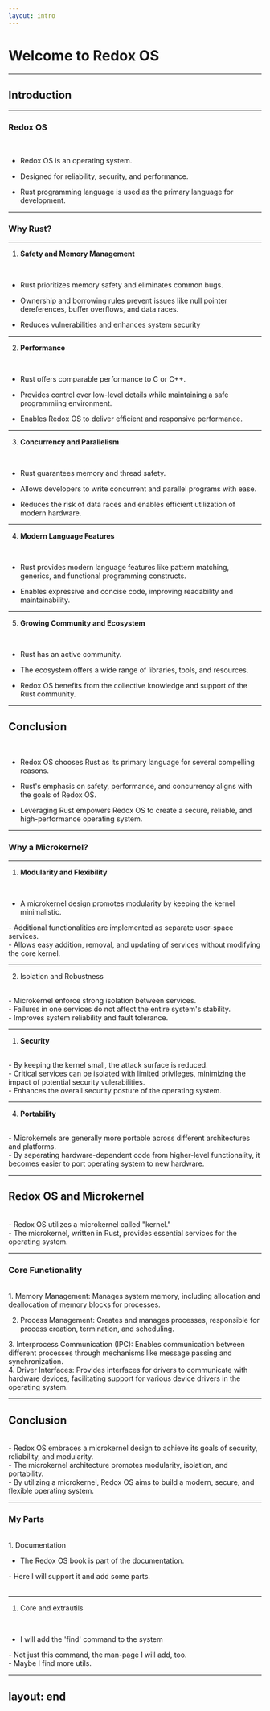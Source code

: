```yaml
---
layout: intro
---
```




# Welcome to Redox OS

---



## Introduction



---

### Redox OS
<br>
<div v-click class="text-xl p-4">


- Redox OS is an operating system.

</div>

<div v-click class="text-xl p-4">


- Designed for reliability, security, and performance.

</div>


<div v-click class="text-xl p-4">

- Rust programming language is used as the primary language for development.

</div>





---

### Why Rust?

---



1. **Safety and Memory Management**
<br>


<div v-click class="text-xl p-4">

- Rust prioritizes memory safety and eliminates common bugs.

</div>
<div v-click class="text-xl p-4">

- Ownership and borrowing rules prevent issues like null pointer dereferences, buffer overflows, and data races.

</div>
<div v-click class="text-xl p-4">

- Reduces vulnerabilities and enhances system security

</div>

---

2. **Performance**

<br>
<div v-click class="text-xl p-4">


- Rust offers comparable performance to C or C++.

</div>
<div v-click class="text-xl p-4">

- Provides control over low-level details while maintaining a safe programmiing environment.

</div>
<div v-click class="text-xl p-4">

- Enables Redox OS to deliver efficient and responsive performance.

</div>

---

3. **Concurrency and Parallelism**

<br>
<div v-click class="text-xl p-4">

- Rust guarantees memory and thread safety.

</div>
<div v-click class="text-xl p-4">

- Allows developers to write concurrent and parallel programs with ease.

</div>
<div v-click class="text-xl p-4">

- Reduces the risk of data races and enables efficient utilization of modern hardware.

</div>

---

4. **Modern Language Features**

<br>
<div v-click class="text-xl p-4">

- Rust provides modern language features like pattern matching, generics, and functional programming constructs.
 </div>

<div v-click class="text-xl p-4">

- Enables expressive and concise code, improving readability and maintainability.

</div>

---

5. **Growing Community and Ecosystem**

<br>
<div v-click class="text-xl p-4">

- Rust has an active community.

</div>
<div v-click class="text-xl p-4">

- The ecosystem offers a wide range of libraries, tools, and resources.

</div>
<div v-click class="text-xl p-4">

- Redox OS benefits from the collective knowledge and support of the Rust community.

</div>



---

## Conclusion

<br>
<div v-click class="text-xl p-4">

- Redox OS chooses Rust as its primary language for several compelling reasons.

</div>
<div v-click class="text-xl p-4">

- Rust's emphasis on safety, performance, and concurrency aligns with the goals of Redox OS.

</div>
<div v-click class="text-xl p-4">

- Leveraging Rust empowers Redox OS to create a secure, reliable, and high-performance operating system.

</div>




---

### Why a Microkernel?

---

1. **Modularity and Flexibility**

<br>
<div v-click class="text-xl p-4">

- A microkernel design promotes modularity by keeping the kernel minimalistic.

</div>
<div v-click class="text-xl p-4">
- Additional functionalities are implemented as separate user-space services.

</div>
<div v-click class="text-xl p-4">
- Allows easy addition, removal, and updating of services without modifying the core kernel.

</div>

---
2. Isolation and Robustness

<br>
<div v-click class="text-xl p-4">
- Microkernel enforce strong isolation between services.

</div>
<div v-click class="text-xl p-4">
- Failures in one services do not affect the entire system's stability.

</div>
<div v-click class="text-xl p-4">
- Improves system reliability and fault tolerance.

</div>

---

1. **Security**

<br>
<div v-click class="text-xl p-4">
- By keeping the kernel small, the attack surface is reduced.

</div>
<div v-click class="text-xl p-4">
- Critical services can be isolated with limited privileges, minimizing the impact of potential security vulerabilities.

</div>
<div v-click class="text-xl p-4">
- Enhances the overall security posture of the operating system.

</div>

---

4. **Portability**

<br>
<div v-click class="text-xl p-4">
- Microkernels are generally more portable across different architectures and platforms.

</div>
<div v-click class="text-xl p-4">
- By seperating hardware-dependent code from higher-level functionality, it becomes easier to port operating system to new hardware.

</div>



---

## Redox OS and Microkernel

<br>
<div v-click class="text-xl p-4">
- Redox OS utilizes a microkernel called "kernel."

</div>
<div v-click class="text-xl p-4">
- The microkernel, written in Rust, provides essential services for the operating system.

</div>



---

### Core Functionality

<br>
<div v-click class="text-xl p-4">
1. Memory Management: Manages system memory, including allocation and deallocation of memory blocks for processes.

</div>
<div v-click class="text-xl p-4">

2. Process Management: Creates and manages processes, responsible for process creation, termination, and scheduling.
</div>
<div v-click class="text-xl p-4">
3. Interprocess Communication (IPC): Enables communication between different processes through mechanisms like message passing and synchronization.
</div>
<div v-click class="text-xl p-4">
4. Driver Interfaces: Provides interfaces for drivers to communicate with hardware devices, facilitating support for various device drivers in the operating system.

</div>



---

## Conclusion

<br>
<div v-click class="text-xl p-4">
- Redox OS embraces a microkernel design to achieve its goals of security, reliability, and modularity.

</div>
<div v-click class="text-xl p-4">
- The microkernel architecture promotes modularity, isolation, and portability.

</div>
<div v-click class="text-xl p-4">
- By utilizing a microkernel, Redox OS aims to build a modern, secure, and flexible operating system.

</div>



---

### My Parts

<br>
<div v-click class="text-xl p-4">
1. Documentation

<br>
</div>
<div v-click class="text-xl p-4">

- The Redox OS book is part of the documentation.

</div>
<div v-click class="text-xl p-4">
- Here I will support it and add some parts.

<br>
<br>
</div>

---

1. Core and extrautils

<br>

<div v-click class="text-xl p-4">

- I will add the 'find' command to the system

</div>
<div v-click class="text-xl p-4">
- Not just this command, the man-page I will add, too.

</div>
<div v-click class="text-xl p-4">
- Maybe I find more utils.
</div>





---
layout: end
---

